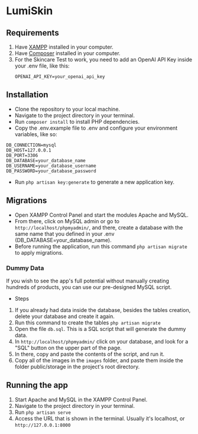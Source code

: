 # LumiSkin

## Requirements

1. Have [XAMPP](https://www.apachefriends.org/) installed in your computer.
2. Have [Composer](https://getcomposer.org/download/) installed in your computer.
3. For the Skincare Test to work, you need to add an OpenAI API Key inside your .env file, like this:
   ```
   OPENAI_API_KEY=your_openai_api_key
   ```

## Installation
- Clone the repository to your local machine.
- Navigate to the project directory in your terminal.
- Run `composer install` to install PHP dependencies.
- Copy the .env.example file to .env and configure your environment variables, like so:
```
DB_CONNECTION=mysql
DB_HOST=127.0.0.1
DB_PORT=3306
DB_DATABASE=your_database_name
DB_USERNAME=your_database_username
DB_PASSWORD=your_database_password
```
- Run `php artisan key:generate` to generate a new application key.

## Migrations
- Open XAMPP Control Panel  and start the modules Apache and MySQL.
- From there, click on MySQL admin or go to `http://localhost/phpmyadmin/`, and there, create a database with the same name that you defined in your .env (DB_DATABASE=your_database_name).
- Before running the application, run this command `php artisan migrate` to apply migrations.
  
### Dummy Data
If you wish to see the app's full potential without manually creating hundreds of products, you can use our pre-designed MySQL script.
- Steps
1. If you already had data inside the database, besides the tables creation, delete your database and create it again.
2. Run this command to create the tables `php artisan migrate`
3. Open the file `db.sql`. This is a SQL script that will generate the dummy data.
4. In `http://localhost/phpmyadmin/` click on your database, and look for a "SQL" button on the upper part of the page.
5. In there, copy and paste the contents of the script, and run it.
6. Copy all of the images in the `images` folder, and paste them inside the folder public/storage in the project's root directory.

## Running the app

1. Start Apache and MySQL in the XAMPP Control Panel.
2. Navigate to the project directory in your terminal.
3. Run `php artisan serve`
4. Access the URL that is shown in the terminal. Usually it's localhost, or `http://127.0.0.1:8000`
